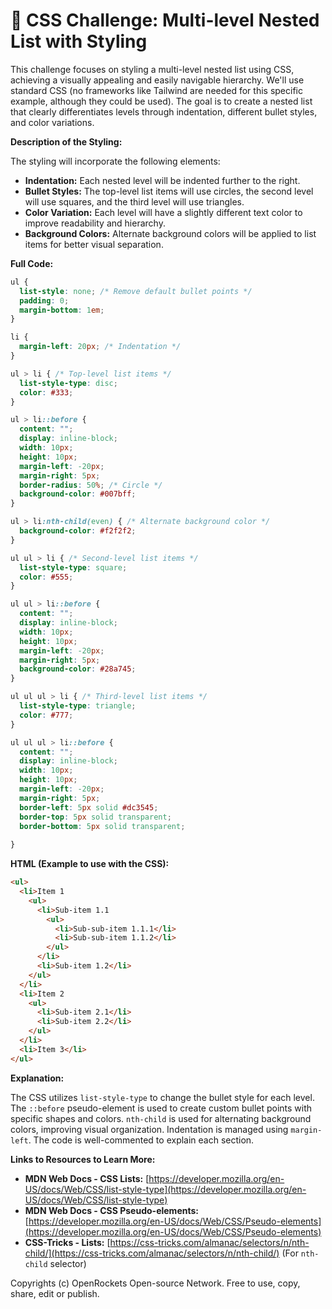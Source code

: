 # 🐞 CSS Challenge:  Multi-level Nested List with Styling


This challenge focuses on styling a multi-level nested list using CSS, achieving a visually appealing and easily navigable hierarchy. We'll use standard CSS (no frameworks like Tailwind are needed for this specific example, although they could be used).  The goal is to create a nested list that clearly differentiates levels through indentation, different bullet styles, and color variations.

**Description of the Styling:**

The styling will incorporate the following elements:

* **Indentation:** Each nested level will be indented further to the right.
* **Bullet Styles:** The top-level list items will use circles, the second level will use squares, and the third level will use triangles.
* **Color Variation:**  Each level will have a slightly different text color to improve readability and hierarchy.
* **Background Colors:** Alternate background colors will be applied to list items for better visual separation.


**Full Code:**

```css
ul {
  list-style: none; /* Remove default bullet points */
  padding: 0;
  margin-bottom: 1em;
}

li {
  margin-left: 20px; /* Indentation */
}

ul > li { /* Top-level list items */
  list-style-type: disc;
  color: #333;
}

ul > li::before {
  content: "";
  display: inline-block;
  width: 10px;
  height: 10px;
  margin-left: -20px;
  margin-right: 5px;
  border-radius: 50%; /* Circle */
  background-color: #007bff;
}

ul > li:nth-child(even) { /* Alternate background color */
  background-color: #f2f2f2;
}

ul ul > li { /* Second-level list items */
  list-style-type: square;
  color: #555;
}

ul ul > li::before {
  content: "";
  display: inline-block;
  width: 10px;
  height: 10px;
  margin-left: -20px;
  margin-right: 5px;
  background-color: #28a745;
}

ul ul ul > li { /* Third-level list items */
  list-style-type: triangle;
  color: #777;
}

ul ul ul > li::before {
  content: "";
  display: inline-block;
  width: 10px;
  height: 10px;
  margin-left: -20px;
  margin-right: 5px;
  border-left: 5px solid #dc3545;
  border-top: 5px solid transparent;
  border-bottom: 5px solid transparent;
  
}
```


**HTML (Example to use with the CSS):**

```html
<ul>
  <li>Item 1
    <ul>
      <li>Sub-item 1.1
        <ul>
          <li>Sub-sub-item 1.1.1</li>
          <li>Sub-sub-item 1.1.2</li>
        </ul>
      </li>
      <li>Sub-item 1.2</li>
    </ul>
  </li>
  <li>Item 2
    <ul>
      <li>Sub-item 2.1</li>
      <li>Sub-item 2.2</li>
    </ul>
  </li>
  <li>Item 3</li>
</ul>
```


**Explanation:**

The CSS utilizes `list-style-type` to change the bullet style for each level.  The `::before` pseudo-element is used to create custom bullet points with specific shapes and colors.  `nth-child` is used for alternating background colors, improving visual organization. Indentation is managed using `margin-left`.  The code is well-commented to explain each section.


**Links to Resources to Learn More:**

* **MDN Web Docs - CSS Lists:** [https://developer.mozilla.org/en-US/docs/Web/CSS/list-style-type](https://developer.mozilla.org/en-US/docs/Web/CSS/list-style-type)
* **MDN Web Docs - CSS Pseudo-elements:** [https://developer.mozilla.org/en-US/docs/Web/CSS/Pseudo-elements](https://developer.mozilla.org/en-US/docs/Web/CSS/Pseudo-elements)
* **CSS-Tricks - Lists:** [https://css-tricks.com/almanac/selectors/n/nth-child/](https://css-tricks.com/almanac/selectors/n/nth-child/) (For `nth-child` selector)


Copyrights (c) OpenRockets Open-source Network. Free to use, copy, share, edit or publish.

